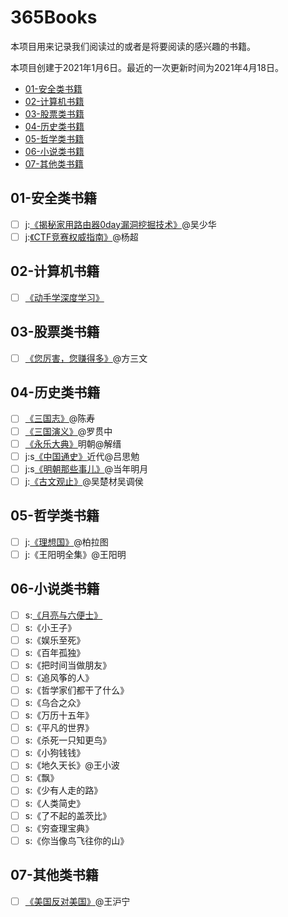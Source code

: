 # 365Books

本项目用来记录我们阅读过的或者是将要阅读的感兴趣的书籍。

本项目创建于2021年1月6日。最近的一次更新时间为2021年4月18日。

- [01-安全类书籍]()
- [02-计算机书籍]()
- [03-股票类书籍]()
- [04-历史类书籍]()
- [05-哲学类书籍]()
- [06-小说类书籍]()
- [07-其他类书籍]()

## 01-安全类书籍

- [ ] j:[《揭秘家用路由器0day漏洞挖掘技术》](https://item.jd.com/11734639.html)@吴少华
- [ ] j:[《CTF竞赛权威指南》](https://item.jd.com/13041828.html)@杨超

## 02-计算机书籍

- [ ] [《动手学深度学习》](https://github.com/d2l-ai/d2l-zh)

## 03-股票类书籍

- [ ] [《您厉害，您赚得多》](https://item.jd.com/12192349.html)@方三文

## 04-历史类书籍

- [ ] [《三国志》](https://item.jd.com/11791579.html)@陈寿
- [ ] [《三国演义》](https://item.jd.com/12656706.html)@罗贯中
- [ ] [《永乐大典》]()明朝@解缙
- [ ] j:s[《中国通史》](https://item.jd.com/11888146.html)近代@吕思勉
- [ ] j:s[《明朝那些事儿》](https://item.jd.com/12214768.html)@当年明月
- [ ] j:[《古文观止》](https://item.jd.com/15645749325.html)@吴楚材吴调侯

## 05-哲学类书籍

- [ ] j:[《理想国》](https://item.jd.com/12897386.html)@柏拉图
- [ ] j:《王阳明全集》@王阳明

## 06-小说类书籍

- [ ] s:[《月亮与六便士》]()
- [ ] s:《小王子》
- [ ] s:《娱乐至死》
- [ ] s:《百年孤独》
- [ ] s:《把时间当做朋友》
- [ ] s:《追风筝的人》
- [ ] s:《哲学家们都干了什么》
- [ ] s:《乌合之众》
- [ ] s:《万历十五年》
- [ ] s:《平凡的世界》
- [ ] s:《杀死一只知更鸟》
- [ ] s:《小狗钱钱》
- [ ] s:《地久天长》@王小波
- [ ] s:《飘》
- [ ] s:《少有人走的路》
- [ ] s:《人类简史》
- [ ] s:《了不起的盖茨比》
- [ ] s:《穷查理宝典》
- [ ] s:《你当像鸟飞往你的山》

## 07-其他类书籍

- [ ] [《美国反对美国》](https://github.com/zealotCE/AmericaOpposeAmerica)@王沪宁
